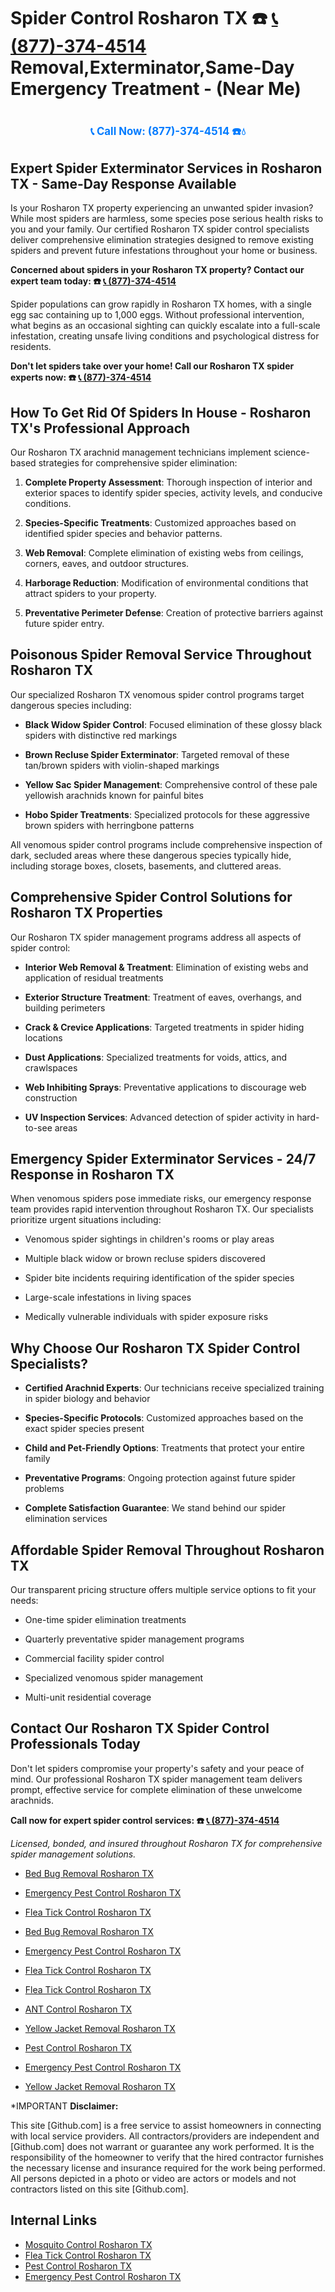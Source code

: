 # Spider Control Rosharon TX ☎️ [📞 (877)-374-4514](https://pest-control-4514.netlify.app) Removal,Exterminator,Same-Day Emergency Treatment - (Near Me)
# 

<p align="center" style="font-size: 1.2em; font-weight: bold; margin: 20px 0;">
  <a href="https://pest-control-4514.netlify.app" target="_blank" style="color: #007BFF; text-decoration: none;">📞 Call Now: (877)-374-4514 ☎️💧</a>
</p>

## Expert Spider Exterminator Services in Rosharon TX - Same-Day Response Available

Is your Rosharon TX property experiencing an unwanted spider invasion? While most spiders are harmless, some species pose serious health risks to you and your family. Our certified Rosharon TX spider control specialists deliver comprehensive elimination strategies designed to remove existing spiders and prevent future infestations throughout your home or business.

**Concerned about spiders in your Rosharon TX property? Contact our expert team today: ☎️ [📞 (877)-374-4514](https://pest-control-4514.netlify.app)**

Spider populations can grow rapidly in Rosharon TX homes, with a single egg sac containing up to 1,000 eggs. Without professional intervention, what begins as an occasional sighting can quickly escalate into a full-scale infestation, creating unsafe living conditions and psychological distress for residents.

**Don't let spiders take over your home! Call our Rosharon TX spider experts now: ☎️ [📞 (877)-374-4514](https://pest-control-4514.netlify.app)**

## How To Get Rid Of Spiders In House - Rosharon TX's Professional Approach

Our Rosharon TX arachnid management technicians implement science-based strategies for comprehensive spider elimination:

1. **Complete Property Assessment**: Thorough inspection of interior and exterior spaces to identify spider species, activity levels, and conducive conditions.

2. **Species-Specific Treatments**: Customized approaches based on identified spider species and behavior patterns.

3. **Web Removal**: Complete elimination of existing webs from ceilings, corners, eaves, and outdoor structures.

4. **Harborage Reduction**: Modification of environmental conditions that attract spiders to your property.

5. **Preventative Perimeter Defense**: Creation of protective barriers against future spider entry.

## Poisonous Spider Removal Service Throughout Rosharon TX

Our specialized Rosharon TX venomous spider control programs target dangerous species including:

- **Black Widow Spider Control**: Focused elimination of these glossy black spiders with distinctive red markings

- **Brown Recluse Spider Exterminator**: Targeted removal of these tan/brown spiders with violin-shaped markings

- **Yellow Sac Spider Management**: Comprehensive control of these pale yellowish arachnids known for painful bites

- **Hobo Spider Treatments**: Specialized protocols for these aggressive brown spiders with herringbone patterns

All venomous spider control programs include comprehensive inspection of dark, secluded areas where these dangerous species typically hide, including storage boxes, closets, basements, and cluttered areas.

## Comprehensive Spider Control Solutions for Rosharon TX Properties

Our Rosharon TX spider management programs address all aspects of spider control:

- **Interior Web Removal & Treatment**: Elimination of existing webs and application of residual treatments

- **Exterior Structure Treatment**: Treatment of eaves, overhangs, and building perimeters

- **Crack & Crevice Applications**: Targeted treatments in spider hiding locations

- **Dust Applications**: Specialized treatments for voids, attics, and crawlspaces

- **Web Inhibiting Sprays**: Preventative applications to discourage web construction

- **UV Inspection Services**: Advanced detection of spider activity in hard-to-see areas

## Emergency Spider Exterminator Services - 24/7 Response in Rosharon TX

When venomous spiders pose immediate risks, our emergency response team provides rapid intervention throughout Rosharon TX. Our specialists prioritize urgent situations including:

- Venomous spider sightings in children's rooms or play areas

- Multiple black widow or brown recluse spiders discovered

- Spider bite incidents requiring identification of the spider species

- Large-scale infestations in living spaces

- Medically vulnerable individuals with spider exposure risks

## Why Choose Our Rosharon TX Spider Control Specialists?

- **Certified Arachnid Experts**: Our technicians receive specialized training in spider biology and behavior

- **Species-Specific Protocols**: Customized approaches based on the exact spider species present

- **Child and Pet-Friendly Options**: Treatments that protect your entire family

- **Preventative Programs**: Ongoing protection against future spider problems

- **Complete Satisfaction Guarantee**: We stand behind our spider elimination services

## Affordable Spider Removal Throughout Rosharon TX

Our transparent pricing structure offers multiple service options to fit your needs:

- One-time spider elimination treatments

- Quarterly preventative spider management programs

- Commercial facility spider control

- Specialized venomous spider management

- Multi-unit residential coverage

## Contact Our Rosharon TX Spider Control Professionals Today

Don't let spiders compromise your property's safety and your peace of mind. Our professional Rosharon TX spider management team delivers prompt, effective service for complete elimination of these unwelcome arachnids.

**Call now for expert spider control services: ☎️ [📞 (877)-374-4514](https://pest-control-4514.netlify.app)**

*Licensed, bonded, and insured throughout Rosharon TX for comprehensive spider management solutions.*


- [Bed Bug Removal Rosharon TX](https://github.com/allyoucaneatsushiin/pest-control/blob/main/Bed-Bug-Removal-Rosharon-TX-877-374-4514-Exterminator-Same-Day-Emergency-Treatment-Near-Me.md)
- [Emergency Pest Control Rosharon TX](https://github.com/allyoucaneatsushiin/pest-control/blob/main/Emergency-Pest-Control-Rosharon-TX-877-374-4514-24-7-Fast-Response-Near-Me.md)
- [Flea Tick Control Rosharon TX](https://github.com/allyoucaneatsushiin/pest-control/blob/main/Flea-Tick-Control-Rosharon-TX-877-374-4514-Removal-Exterminator-Same-Day-Emergency-Treatment-Near-Me.md)


- [Bed Bug Removal Rosharon TX](https://github.com/allyoucaneatsushiin/pest-control/blob/main/Bed-Bug-Removal-Rosharon-TX-877-374-4514-Exterminator-Same-Day-Emergency-Treatment-Near-Me.md)
- [Emergency Pest Control Rosharon TX](https://github.com/allyoucaneatsushiin/pest-control/blob/main/Emergency-Pest-Control-Rosharon-TX-877-374-4514-24-7-Fast-Response-Near-Me.md)
- [Flea Tick Control Rosharon TX](https://github.com/allyoucaneatsushiin/pest-control/blob/main/Flea-Tick-Control-Rosharon-TX-877-374-4514-Removal-Exterminator-Same-Day-Emergency-Treatment-Near-Me.md)


- [Flea Tick Control Rosharon TX](https://github.com/allyoucaneatsushiin/pest-control/blob/main/Flea-Tick-Control-Rosharon-TX-877-374-4514-Removal-Exterminator-Same-Day-Emergency-Treatment-Near-Me.md)
- [ANT Control Rosharon TX](https://github.com/allyoucaneatsushiin/pest-control/blob/main/ANT-Control-Rosharon-TX-877-374-4514-Prevention-Extermination-Same-Day-Emergency-Treatment-Near-Me.md)
- [Yellow Jacket Removal Rosharon TX](https://github.com/allyoucaneatsushiin/pest-control/blob/main/Yellow-Jacket-Removal-Rosharon-TX-877-374-4514-Exterminator-Same-Day-Emergency-Treatment-Near-Me.md)


- [Pest Control Rosharon TX](https://github.com/allyoucaneatsushiin/pest-control/blob/main/Pest-Control-Rosharon-TX-877-374-4514-Exterminator-Same-Day-Emergency-Treatment-Near-Me.md)
- [Emergency Pest Control Rosharon TX](https://github.com/allyoucaneatsushiin/pest-control/blob/main/Emergency-Pest-Control-Rosharon-TX-877-374-4514-24-7-Fast-Response-Near-Me.md)
- [Yellow Jacket Removal Rosharon TX](https://github.com/allyoucaneatsushiin/pest-control/blob/main/Yellow-Jacket-Removal-Rosharon-TX-877-374-4514-Exterminator-Same-Day-Emergency-Treatment-Near-Me.md)


*IMPORTANT **Disclaimer:**  

This site [Github.com] is a free service to assist homeowners in connecting with local service providers. All contractors/providers are independent and [Github.com] does not warrant or guarantee any work performed. It is the responsibility of the homeowner to verify that the hired contractor furnishes the necessary license and insurance required for the work being performed. All persons depicted in a photo or video are actors or models and not contractors listed on this site [Github.com].


## Internal Links
- [Mosquito Control Rosharon TX](https://github.com/allyoucaneatsushiin/pest-control/blob/main/Mosquito-Control-Rosharon-TX-877-374-4514-Exterminator-Same-Day-Emergency-Treatment-Near-Me.md)
- [Flea Tick Control Rosharon TX](https://github.com/allyoucaneatsushiin/pest-control/blob/main/Flea-Tick-Control-Rosharon-TX-877-374-4514-Removal-Exterminator-Same-Day-Emergency-Treatment-Near-Me.md)
- [Pest Control Rosharon TX](https://github.com/allyoucaneatsushiin/pest-control/blob/main/Pest-Control-Rosharon-TX-877-374-4514-Exterminator-Same-Day-Emergency-Treatment-Near-Me.md)
- [Emergency Pest Control Rosharon TX](https://github.com/allyoucaneatsushiin/pest-control/blob/main/Emergency-Pest-Control-Rosharon-TX-877-374-4514-24-7-Fast-Response-Near-Me.md)
